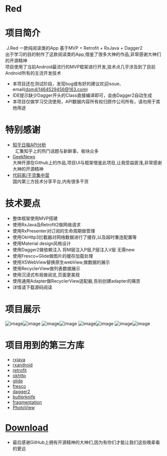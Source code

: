 # Red
# 项目简介

 J.Red 一款纯阅读类的App 基于MVP + Retrofit + RxJava + Dagger2 <br>
 出于学习的目的制作了这款阅读类的App,借鉴了很多大神的作品,非常感谢大神们的开源精神<br>
 项目使用了当前Android最流行的MVP框架进行开发,技术点几乎涉及到了目前Android所有的主流开发技术<br>  
 * 本项目还在测试阶段，发现bug或有好的建议欢迎issue、email(dom4j1464529456@163.com)<br>
 * IDE提示缺少Dagger开头的Class直接编译即可，会由Dagger2自动生成<br>
 * 本项目仅做学习交流使用，API数据内容所有权归原作公司所有，请勿用于其他用途<br>
# 特别感谢
* [知乎日报API分析](https://github.com/izzyleung/ZhihuDailyPurify/wiki/%E7%9F%A5%E4%B9%8E%E6%97%A5%E6%8A%A5-API-%E5%88%86%E6%9E%90)<br>     汇集知乎上的热门话题与新鲜事，板块众多<br>
* [GeekNews](https://github.com/codeestX/GeekNews)<br>
  大神开源在Github上的作品,项目UI与框架借鉴此项目,让我受益匪浅,非常感谢大神的开源精神<br>
* [代码家/干货集中营](http://gank.io/api)<br>
  国内第三方技术分享平台,内有很多干货<br>
 
# 技术要点
* 整体框架使用MVP搭建 <br>
* 使用RxJava及Retrofit2做网络请求<br>
* 使用RxPresenter对订阅的生命周期做管理<br>
* 使用OkHttp3拦截器对网络数据进行了缓存,以及超时重连配置等<br>
* 使用Material design风格设计<br>
* 使用Dagger2做依赖注入 将M层注入P层,P层注入V层 无需new<br>
* 使用Fresco+Glide做图片的缓存加载处理<br>
* 使用X5WebView替换原生webView,做数据的展示<br>
* 使用RecyclerView做列表数据展示<br>
* 使用沉浸式布局做阅览,页面更美观
* 使用通用Adapter做RecyclerView适配器,告别创建adapter的痛苦<br>
* 详情请下载源码阅读<br>

# 项目展示

![image](https://github.com/dom4j1/Red/blob/master/showImage/gif1.gif)![image](https://github.com/dom4j1/Red/blob/master/showImage/gif2.gif) 
![image](https://github.com/dom4j1/Red/blob/master/showImage/gif3.gif)![image](https://github.com/dom4j1/Red/blob/master/showImage/1.jpg)
![image](https://github.com/dom4j1/Red/blob/master/showImage/2.jpg)![image](https://github.com/dom4j1/Red/blob/master/showImage/3.jpg)
![image](https://github.com/dom4j1/Red/blob/master/showImage/4.jpg)![image](https://github.com/dom4j1/Red/blob/master/showImage/5.jpg)

# 项目用到的第三方库 
* [rxjava](https://github.com/ReactiveX/RxJava)
* [rxandroid](https://github.com/ReactiveX/RxAndroid)
* [retrofit](https://github.com/square/retrofit)
* [okhttp](https://github.com/square/okhttp)
* [glide](https://github.com/bumptech/glide)
* [fresco](https://github.com/facebook/fresco)
* [dagger2](https://github.com/google/dagger)
* [butterknife](https://github.com/JakeWharton/butterknife)
* [fragmentation](https://github.com/YoKeyword/Fragmentation)
* [PhotoView](https://github.com/chrisbanes/PhotoView)<br>

# [Download](https://fir.im/Red)
 * 最后感谢GitHub上拥有开源精神的大神们,因为有你们才能让我们这些晚辈看的更远
 
 
  
